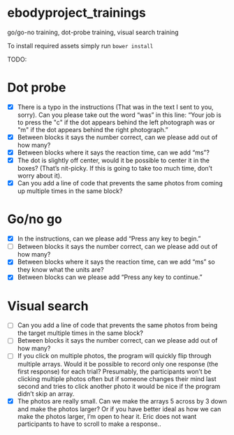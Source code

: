 # ebodyproject_trainings
go/go-no training, dot-probe training, visual search training

To install required assets simply run `bower install`

TODO:

Dot probe
=========
 - [X] There is a typo in the instructions (That was in the text I sent to you, sorry).  Can you please take out the word “was” in this line:  “Your job is to press the "c" if the dot appears behind the left photograph was or "m" if the dot appears behind the right photograph.”
 - [X] Between blocks it says the number correct, can we please add out of how many?
 - [X] Between blocks where it says the reaction time, can we add “ms”?
 - [X] The dot is slightly off center, would it be possible to center it in the boxes?  (That’s nit-picky.  If this is going to take too much time, don’t worry about it).
 - [X] Can you add a line of code that prevents the same photos from coming up multiple times in the same block?

Go/no go
========
 - [X] In the instructions, can we please add “Press any key to begin.”
 - [ ] Between blocks it says the number correct, can we please add out of how many?
 - [X] Between blocks where it says the reaction time, can we add “ms” so they know what the units are?
 - [X] Between blocks can we please add “Press any key to continue.”

Visual search
=============
 - [ ] Can you add a line of code that prevents the same photos from being the target multiple times in the same block?
 - [ ] Between blocks it says the number correct, can we please add out of how many?
 - [ ] If you click on multiple photos, the program will quickly flip through multiple arrays.  Would it be possible to record only one response (the first response) for each trial?  Presumably, the participants won’t be clicking multiple photos often but if someone changes their mind last second and tries to click another photo it would be nice if the program didn’t skip an array.
 - [X] The photos are really small.  Can we make the arrays 5 across by 3 down and make the photos larger?  Or if you have better ideal as how we can make the photos larger, I’m open to hear it.  Eric does not want participants to have to scroll to make a response..